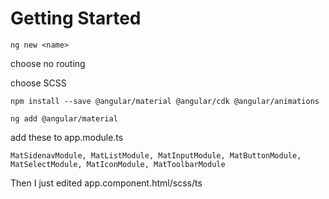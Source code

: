 # Getting Started

```
ng new <name>
```
choose no routing

choose SCSS

```
npm install --save @angular/material @angular/cdk @angular/animations
```

```
ng add @angular/material
```

add these to app.module.ts 

```
MatSidenavModule, MatListModule, MatInputModule, MatButtonModule, MatSelectModule, MatIconModule, MatToolbarModule
```

Then I just edited app.component.html/scss/ts